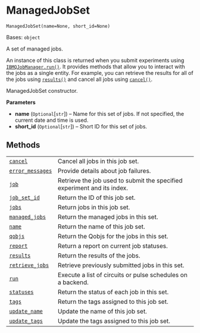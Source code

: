 # ManagedJobSet

<span id="undefined" />

`ManagedJobSet(name=None, short_id=None)`

Bases: `object`

A set of managed jobs.

An instance of this class is returned when you submit experiments using [`IBMQJobManager.run()`](qiskit.providers.ibmq.managed.IBMQJobManager.run#qiskit.providers.ibmq.managed.IBMQJobManager.run "qiskit.providers.ibmq.managed.IBMQJobManager.run"). It provides methods that allow you to interact with the jobs as a single entity. For example, you can retrieve the results for all of the jobs using [`results()`](qiskit.providers.ibmq.managed.ManagedJobSet.results#qiskit.providers.ibmq.managed.ManagedJobSet.results "qiskit.providers.ibmq.managed.ManagedJobSet.results") and cancel all jobs using [`cancel()`](qiskit.providers.ibmq.managed.ManagedJobSet.cancel#qiskit.providers.ibmq.managed.ManagedJobSet.cancel "qiskit.providers.ibmq.managed.ManagedJobSet.cancel").

ManagedJobSet constructor.

**Parameters**

*   **name** (`Optional`\[`str`]) – Name for this set of jobs. If not specified, the current date and time is used.
*   **short\_id** (`Optional`\[`str`]) – Short ID for this set of jobs.

## Methods

|                                                                                                                                                                                                        |                                                                         |
| ------------------------------------------------------------------------------------------------------------------------------------------------------------------------------------------------------ | ----------------------------------------------------------------------- |
| [`cancel`](qiskit.providers.ibmq.managed.ManagedJobSet.cancel#qiskit.providers.ibmq.managed.ManagedJobSet.cancel "qiskit.providers.ibmq.managed.ManagedJobSet.cancel")                                 | Cancel all jobs in this job set.                                        |
| [`error_messages`](qiskit.providers.ibmq.managed.ManagedJobSet.error_messages#qiskit.providers.ibmq.managed.ManagedJobSet.error_messages "qiskit.providers.ibmq.managed.ManagedJobSet.error_messages") | Provide details about job failures.                                     |
| [`job`](qiskit.providers.ibmq.managed.ManagedJobSet.job#qiskit.providers.ibmq.managed.ManagedJobSet.job "qiskit.providers.ibmq.managed.ManagedJobSet.job")                                             | Retrieve the job used to submit the specified experiment and its index. |
| [`job_set_id`](qiskit.providers.ibmq.managed.ManagedJobSet.job_set_id#qiskit.providers.ibmq.managed.ManagedJobSet.job_set_id "qiskit.providers.ibmq.managed.ManagedJobSet.job_set_id")                 | Return the ID of this job set.                                          |
| [`jobs`](qiskit.providers.ibmq.managed.ManagedJobSet.jobs#qiskit.providers.ibmq.managed.ManagedJobSet.jobs "qiskit.providers.ibmq.managed.ManagedJobSet.jobs")                                         | Return jobs in this job set.                                            |
| [`managed_jobs`](qiskit.providers.ibmq.managed.ManagedJobSet.managed_jobs#qiskit.providers.ibmq.managed.ManagedJobSet.managed_jobs "qiskit.providers.ibmq.managed.ManagedJobSet.managed_jobs")         | Return the managed jobs in this set.                                    |
| [`name`](qiskit.providers.ibmq.managed.ManagedJobSet.name#qiskit.providers.ibmq.managed.ManagedJobSet.name "qiskit.providers.ibmq.managed.ManagedJobSet.name")                                         | Return the name of this job set.                                        |
| [`qobjs`](qiskit.providers.ibmq.managed.ManagedJobSet.qobjs#qiskit.providers.ibmq.managed.ManagedJobSet.qobjs "qiskit.providers.ibmq.managed.ManagedJobSet.qobjs")                                     | Return the Qobjs for the jobs in this set.                              |
| [`report`](qiskit.providers.ibmq.managed.ManagedJobSet.report#qiskit.providers.ibmq.managed.ManagedJobSet.report "qiskit.providers.ibmq.managed.ManagedJobSet.report")                                 | Return a report on current job statuses.                                |
| [`results`](qiskit.providers.ibmq.managed.ManagedJobSet.results#qiskit.providers.ibmq.managed.ManagedJobSet.results "qiskit.providers.ibmq.managed.ManagedJobSet.results")                             | Return the results of the jobs.                                         |
| [`retrieve_jobs`](qiskit.providers.ibmq.managed.ManagedJobSet.retrieve_jobs#qiskit.providers.ibmq.managed.ManagedJobSet.retrieve_jobs "qiskit.providers.ibmq.managed.ManagedJobSet.retrieve_jobs")     | Retrieve previously submitted jobs in this set.                         |
| [`run`](qiskit.providers.ibmq.managed.ManagedJobSet.run#qiskit.providers.ibmq.managed.ManagedJobSet.run "qiskit.providers.ibmq.managed.ManagedJobSet.run")                                             | Execute a list of circuits or pulse schedules on a backend.             |
| [`statuses`](qiskit.providers.ibmq.managed.ManagedJobSet.statuses#qiskit.providers.ibmq.managed.ManagedJobSet.statuses "qiskit.providers.ibmq.managed.ManagedJobSet.statuses")                         | Return the status of each job in this set.                              |
| [`tags`](qiskit.providers.ibmq.managed.ManagedJobSet.tags#qiskit.providers.ibmq.managed.ManagedJobSet.tags "qiskit.providers.ibmq.managed.ManagedJobSet.tags")                                         | Return the tags assigned to this job set.                               |
| [`update_name`](qiskit.providers.ibmq.managed.ManagedJobSet.update_name#qiskit.providers.ibmq.managed.ManagedJobSet.update_name "qiskit.providers.ibmq.managed.ManagedJobSet.update_name")             | Update the name of this job set.                                        |
| [`update_tags`](qiskit.providers.ibmq.managed.ManagedJobSet.update_tags#qiskit.providers.ibmq.managed.ManagedJobSet.update_tags "qiskit.providers.ibmq.managed.ManagedJobSet.update_tags")             | Update the tags assigned to this job set.                               |

